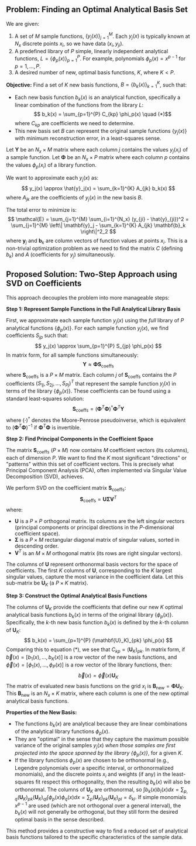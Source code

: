 ## Problem: Finding an Optimal Analytical Basis Set

We are given:
1.  A set of $M$ sample functions, $\{y_j(x)\}_{j=1}^M$. Each $y_j(x)$ is typically known at $N_x$ discrete points $x_i$, so we have data $(x_i, y_{ji})$.
2.  A predefined library of $P$ simple, linearly independent analytical functions, $L = \{\phi_p(x)\}_{p=1}^P$. For example, polynomials $\phi_p(x) = x^{p-1}$ for $p=1, \dots, P$.
3.  A desired number of new, optimal basis functions, $K$, where $K < P$.

**Objective:**
Find a set of $K$ new basis functions, $B = \{b_k(x)\}_{k=1}^K$, such that:
*   Each new basis function $b_k(x)$ is an analytical function, specifically a linear combination of the functions from the library $L$:
    $$ b_k(x) = \sum_{p=1}^{P} C_{kp} \phi_p(x) \quad (*)$$
    where $C_{kp}$ are coefficients we need to determine.
*   This new basis set $B$ can represent the original sample functions $\{y_j(x)\}$ with minimum reconstruction error, in a least-squares sense.

Let $\mathbf{Y}$ be an $N_x \times M$ matrix where each column $j$ contains the values $y_j(x_i)$ of a sample function.
Let $\mathbf{\Phi}$ be an $N_x \times P$ matrix where each column $p$ contains the values $\phi_p(x_i)$ of a library function.

We want to approximate each $y_j(x)$ as:
$$ y_j(x) \approx \hat{y}_j(x) = \sum_{k=1}^{K} A_{jk} b_k(x) $$
where $A_{jk}$ are the coefficients of $y_j(x)$ in the new basis $B$.

The total error to minimize is:
$$ \mathcal{E} = \sum_{j=1}^{M} \sum_{i=1}^{N_x} (y_{ji} - \hat{y}_{ji})^2 = \sum_{j=1}^{M} \left\| \mathbf{y}_j - \sum_{k=1}^{K} A_{jk} \mathbf{b}_k \right\|^2_2 $$
where $\mathbf{y}_j$ and $\mathbf{b}_k$ are column vectors of function values at points $x_i$.
This is a non-trivial optimization problem as we need to find the matrix $C$ (defining $b_k$) and $A$ (coefficients for $y_j$) simultaneously.

## Proposed Solution: Two-Step Approach using SVD on Coefficients

This approach decouples the problem into more manageable steps:

**Step 1: Represent Sample Functions in the Full Analytical Library Basis**

First, we approximate each sample function $y_j(x)$ using the *full* library of $P$ analytical functions $\{\phi_p(x)\}$.
For each sample function $y_j(x)$, we find coefficients $S_{jp}$ such that:
$$ y_j(x) \approx \sum_{p=1}^{P} S_{jp} \phi_p(x) $$
In matrix form, for all sample functions simultaneously:
$$ \mathbf{Y} \approx \mathbf{\Phi} \mathbf{S}_{\text{coeffs}} $$
where $\mathbf{S}_{\text{coeffs}}$ is a $P \times M$ matrix. Each column $j$ of $\mathbf{S}_{\text{coeffs}}$ contains the $P$ coefficients $(S_{1j}, S_{2j}, \dots, S_{Pj})^T$ that represent the sample function $y_j(x)$ in terms of the library $\{\phi_p(x)\}$.
These coefficients can be found using a standard least-squares solution:
$$ \mathbf{S}_{\text{coeffs}} = (\mathbf{\Phi}^T \mathbf{\Phi})^{\dagger} \mathbf{\Phi}^T \mathbf{Y} $$
where $(\cdot)^{\dagger}$ denotes the Moore-Penrose pseudoinverse, which is equivalent to $(\mathbf{\Phi}^T \mathbf{\Phi})^{-1}$ if $\mathbf{\Phi}^T \mathbf{\Phi}$ is invertible.

**Step 2: Find Principal Components in the Coefficient Space**

The matrix $\mathbf{S}_{\text{coeffs}}$ ($P \times M$) now contains $M$ coefficient vectors (its columns), each of dimension $P$. We want to find the $K$ most significant "directions" or "patterns" within this set of coefficient vectors. This is precisely what Principal Component Analysis (PCA), often implemented via Singular Value Decomposition (SVD), achieves.

We perform SVD on the coefficient matrix $\mathbf{S}_{\text{coeffs}}$:
$$ \mathbf{S}_{\text{coeffs}} = \mathbf{U} \mathbf{\Sigma} \mathbf{V}^T $$
where:
*   $\mathbf{U}$ is a $P \times P$ orthogonal matrix. Its columns are the left singular vectors (principal components or principal directions in the $P$-dimensional coefficient space).
*   $\mathbf{\Sigma}$ is a $P \times M$ rectangular diagonal matrix of singular values, sorted in descending order.
*   $\mathbf{V}^T$ is an $M \times M$ orthogonal matrix (its rows are right singular vectors).

The columns of $\mathbf{U}$ represent orthonormal basis vectors for the space of coefficients. The first $K$ columns of $\mathbf{U}$, corresponding to the $K$ largest singular values, capture the most variance in the coefficient data. Let this sub-matrix be $\mathbf{U}_K$ (a $P \times K$ matrix).

**Step 3: Construct the Optimal Analytical Basis Functions**

The columns of $\mathbf{U}_K$ provide the coefficients that define our new $K$ optimal analytical basis functions $b_k(x)$ in terms of the original library $\{\phi_p(x)\}$.
Specifically, the $k$-th new basis function $b_k(x)$ is defined by the $k$-th column of $\mathbf{U}_K$:
$$ b_k(x) = \sum_{p=1}^{P} (\mathbf{U}_K)_{pk} \phi_p(x) $$
Comparing this to equation $(*)$, we see that $C_{kp} = (\mathbf{U}_K)_{pk}$.
In matrix form, if $\vec{b}(x) = [b_1(x), \dots, b_K(x)]$ is a row vector of the new basis functions, and $\vec{\phi}(x) = [\phi_1(x), \dots, \phi_P(x)]$ is a row vector of the library functions, then:
$$ \vec{b}(x) = \vec{\phi}(x) \mathbf{U}_K $$
The matrix of evaluated new basis functions on the grid $x_i$ is $\mathbf{B}_{\text{new}} = \mathbf{\Phi} \mathbf{U}_K$. This $\mathbf{B}_{\text{new}}$ is an $N_x \times K$ matrix, where each column is one of the new optimal analytical basis functions.

**Properties of the New Basis:**
*   The functions $b_k(x)$ are analytical because they are linear combinations of the analytical library functions $\phi_p(x)$.
*   They are "optimal" in the sense that they capture the maximum possible variance of the original samples $y_j(x)$ *when those samples are first projected into the space spanned by the library $\{\phi_p(x)\}$*, for a given $K$.
*   If the library functions $\phi_p(x)$ are chosen to be orthonormal (e.g., Legendre polynomials over a specific interval, or orthonormalized monomials), and the discrete points $x_i$ and weights (if any) in the least-squares fit respect this orthogonality, then the resulting $b_k(x)$ will also be orthonormal. The columns of $\mathbf{U}_K$ are orthonormal, so $\int b_k(x) b_l(x) dx = \sum_{p,q} (\mathbf{U}_K)_{pk} (\mathbf{U}_K)_{ql} \int \phi_p(x) \phi_q(x) dx = \sum_p (\mathbf{U}_K)_{pk} (\mathbf{U}_K)_{pl} = \delta_{kl}$. If simple monomials $x^{p-1}$ are used (which are not orthogonal over a general interval), the $b_k(x)$ will not generally be orthogonal, but they still form the desired optimal basis in the sense described.

This method provides a constructive way to find a reduced set of analytical basis functions tailored to the specific characteristics of the sample data.
